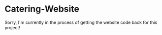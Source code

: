 # Catering-Website

Sorry, I'm currently in the process of getting the website code back for this project! 
